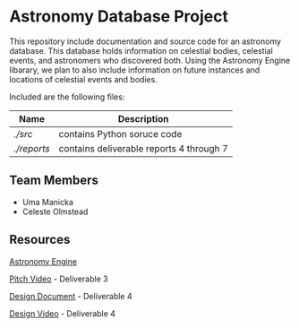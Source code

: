# Astronomy Database Project

This repository include documentation and source code for an astronomy database. This database holds information on celestial bodies, celestial events, and astronomers who discovered both. Using the Astronomy Engine libarary, we plan to also include information on future instances and locations of celestial events and bodies.

Included are the following files:

| Name | Description |
|------|-------------|
| *./src* | contains Python soruce code |
| *./reports* | contains deliverable reports 4 through 7 |


## Team  Members

* Uma Manicka
* Celeste Olmstead


## Resources

[Astronomy Engine](https://github.com/cosinekitty/astronomy)

[Pitch Video](https://clipchamp.com/watch/5yb3Z2ORm1g?utm_source=share&utm_medium=social&utm_campaign=watch) - Deliverable 3

[Design Document]() - Deliverable 4

[Design Video]() - Deliverable 4
